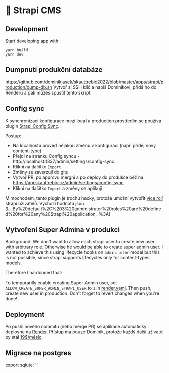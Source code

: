 # 🚀 Strapi CMS

## Development

Start developing app with:
```
yarn build
yarn dev
```

## Dumpnutí produkční databáze

https://github.com/dominikjasek/skauttrebic2022/blob/master/apps/strapi/production/dump-db.sh
Vytvoř si SSH klíč a napiš Dominikovi, přidá ho do Renderu a pak můžeš spustit tento skript.

## Config sync

K synchronizaci konfigurace mezi local a production prostředím se používá plugin [Strapi Config Sync](https://market.strapi.io/plugins/strapi-plugin-config-sync). 

Postup:
- Na localhostu proveď nějakou změnu v konfiguraci (např. přidej nový content-type)
- Přejdi na stránku Config syncu - http://localhost:1337/admin/settings/config-sync
- Klikni na tlačítko `Export`
- Změny se zaverzují do gitu
- Vytvoř PR, po approvu mergni a po deploy do produkce běž na https://api.skauttrebic.cz/admin/settings/config-sync
- Klikni na tlačítko `Import` a změny se aplikují

Mimochodem, tento plugin je trochu hacky, protože umožní vytvořit [více rolí](http://localhost:1337/admin/settings/roles) strapi uživatelů. Výchozí hodnota jsou [3](https://docs.strapi.io/user-docs/users-roles-permissions/configuring-administrator-roles#:~:text=a%20role).-,By%20default%2C%203%20administrator%20roles%20are%20defined%20for%20any%20Strapi%20application,-%3A)

## Vytvoření Super Admina v produkci

Background: We don't want to allow each strapi user to create new user with arbitrary role. Otherwise he would be able to create super admin user. I wanted to achieve this using lifecycle hooks on `admin::user` model but this is not possible, since strapi supports lifecycles only for content-types models.

Therefore I hardcoded that:

To temporarilly enable creating Super Admin user, set `ALLOW_CREATE_SUPER_ADMIN_STRAPI_USER` to `1` in [render.yaml](./../../render.yaml). Then push, create new user in production. Don't forget to revert changes when you're done!

## Deployment

Po pushi nového commitu (nebo merge PR) se aplikace automaticky deployne na [Render](https://dashboard.render.com/web/srv-cci6impa6gdiindmkeo0). Přístup má pouze Dominik, protože každý další uživatel by stál [19$/měsíc](https://render.com/pricing).

## Migrace na postgres
export sqlute: ``
